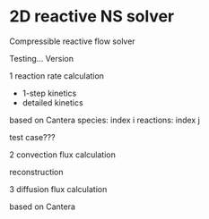 # 2D reactive NS solver
Compressible reactive flow solver

Testing... Version 

1 reaction rate calculation
- 1-step kinetics
- detailed kinetics 

based on Cantera
species: index i
reactions: index j

test case???

2 convection flux calculation

reconstruction

3 diffusion flux calculation

based on Cantera
